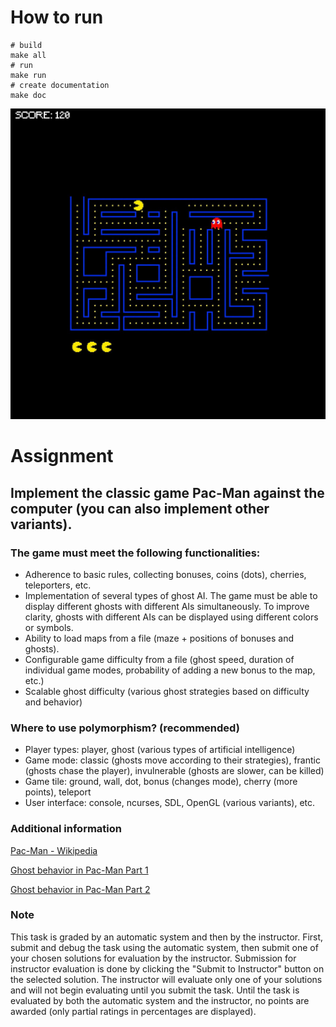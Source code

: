 # How to run

```shell
# build
make all
# run
make run
# create documentation
make doc
```

![](assets/pacman_game.jpg)

# Assignment

## Implement the classic game Pac-Man against the computer (you can also implement other variants).

### The game must meet the following functionalities:

* Adherence to basic rules, collecting bonuses, coins (dots), cherries, teleporters, etc.
* Implementation of several types of ghost AI. The game must be able to display different ghosts with different AIs simultaneously. To improve clarity, ghosts with different AIs can be displayed using different colors or symbols.
* Ability to load maps from a file (maze + positions of bonuses and ghosts).
* Configurable game difficulty from a file (ghost speed, duration of individual game modes, probability of adding a new bonus to the map, etc.)
* Scalable ghost difficulty (various ghost strategies based on difficulty and behavior)

### Where to use polymorphism? (recommended)

* Player types: player, ghost (various types of artificial intelligence)
* Game mode: classic (ghosts move according to their strategies), frantic (ghosts chase the player), invulnerable (ghosts are slower, can be killed)
* Game tile: ground, wall, dot, bonus (changes mode), cherry (more points), teleport
* User interface: console, ncurses, SDL, OpenGL (various variants), etc.

### Additional information

[Pac-Man - Wikipedia](https://en.wikipedia.org/wiki/Pac-Man)

[Ghost behavior in Pac-Man Part 1](http://programujte.com/clanek/2011010500-chovani-duchu-ve-hre-pac-man-cast-1/)

[Ghost behavior in Pac-Man Part 2](http://programujte.com/clanek/2011010900-chovani-duchu-ve-hre-pac-man-cast-2/)

### Note

This task is graded by an automatic system and then by the instructor. First, submit and debug the task using the automatic system, then submit one of your chosen solutions for evaluation by the instructor. Submission for instructor evaluation is done by clicking the "Submit to Instructor" button on the selected solution. The instructor will evaluate only one of your solutions and will not begin evaluating until you submit the task. Until the task is evaluated by both the automatic system and the instructor, no points are awarded (only partial ratings in percentages are displayed).
